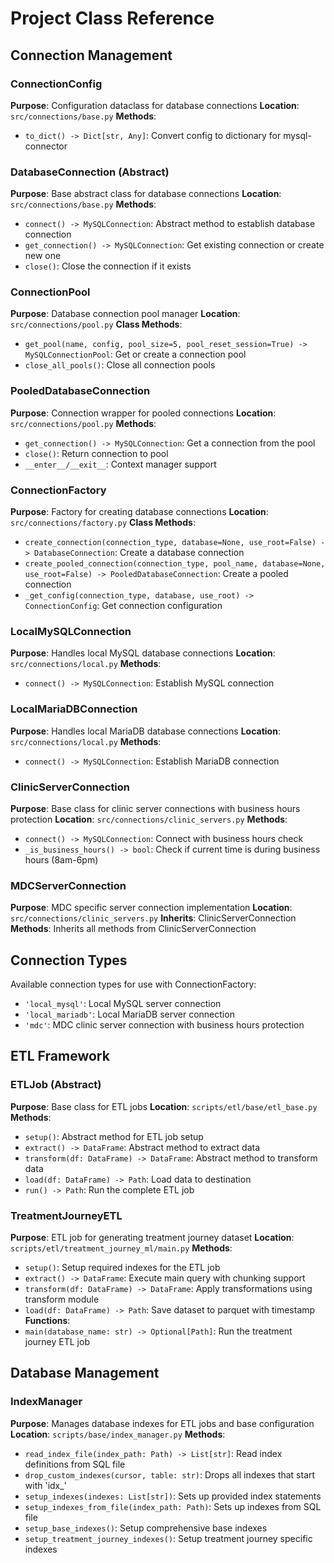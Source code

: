 # Project Class Reference

## Connection Management

### ConnectionConfig
**Purpose**: Configuration dataclass for database connections
**Location**: `src/connections/base.py`
**Methods**:
- `to_dict() -> Dict[str, Any]`: Convert config to dictionary for mysql-connector

### DatabaseConnection (Abstract)
**Purpose**: Base abstract class for database connections
**Location**: `src/connections/base.py`
**Methods**:
- `connect() -> MySQLConnection`: Abstract method to establish database connection
- `get_connection() -> MySQLConnection`: Get existing connection or create new one
- `close()`: Close the connection if it exists

### ConnectionPool
**Purpose**: Database connection pool manager
**Location**: `src/connections/pool.py`
**Class Methods**:
- `get_pool(name, config, pool_size=5, pool_reset_session=True) -> MySQLConnectionPool`: Get or create a connection pool
- `close_all_pools()`: Close all connection pools

### PooledDatabaseConnection
**Purpose**: Connection wrapper for pooled connections
**Location**: `src/connections/pool.py`
**Methods**:
- `get_connection() -> MySQLConnection`: Get a connection from the pool
- `close()`: Return connection to pool
- `__enter__/__exit__`: Context manager support

### ConnectionFactory
**Purpose**: Factory for creating database connections
**Location**: `src/connections/factory.py`
**Class Methods**:
- `create_connection(connection_type, database=None, use_root=False) -> DatabaseConnection`: Create a database connection
- `create_pooled_connection(connection_type, pool_name, database=None, use_root=False) -> PooledDatabaseConnection`: Create a pooled connection
- `_get_config(connection_type, database, use_root) -> ConnectionConfig`: Get connection configuration

### LocalMySQLConnection
**Purpose**: Handles local MySQL database connections
**Location**: `src/connections/local.py`
**Methods**:
- `connect() -> MySQLConnection`: Establish MySQL connection

### LocalMariaDBConnection
**Purpose**: Handles local MariaDB database connections
**Location**: `src/connections/local.py`
**Methods**:
- `connect() -> MySQLConnection`: Establish MariaDB connection

### ClinicServerConnection
**Purpose**: Base class for clinic server connections with business hours protection
**Location**: `src/connections/clinic_servers.py`
**Methods**:
- `connect() -> MySQLConnection`: Connect with business hours check
- `_is_business_hours() -> bool`: Check if current time is during business hours (8am-6pm)

### MDCServerConnection
**Purpose**: MDC specific server connection implementation
**Location**: `src/connections/clinic_servers.py`
**Inherits**: ClinicServerConnection
**Methods**: Inherits all methods from ClinicServerConnection

## Connection Types
Available connection types for use with ConnectionFactory:
- `'local_mysql'`: Local MySQL server connection
- `'local_mariadb'`: Local MariaDB server connection
- `'mdc'`: MDC clinic server connection with business hours protection

## ETL Framework

### ETLJob (Abstract)
**Purpose**: Base class for ETL jobs
**Location**: `scripts/etl/base/etl_base.py`
**Methods**:
- `setup()`: Abstract method for ETL job setup
- `extract() -> DataFrame`: Abstract method to extract data
- `transform(df: DataFrame) -> DataFrame`: Abstract method to transform data
- `load(df: DataFrame) -> Path`: Load data to destination
- `run() -> Path`: Run the complete ETL job

### TreatmentJourneyETL
**Purpose**: ETL job for generating treatment journey dataset
**Location**: `scripts/etl/treatment_journey_ml/main.py`
**Methods**:
- `setup()`: Setup required indexes for the ETL job
- `extract() -> DataFrame`: Execute main query with chunking support
- `transform(df: DataFrame) -> DataFrame`: Apply transformations using transform module
- `load(df: DataFrame) -> Path`: Save dataset to parquet with timestamp
**Functions**:
- `main(database_name: str) -> Optional[Path]`: Run the treatment journey ETL job

## Database Management

### IndexManager
**Purpose**: Manages database indexes for ETL jobs and base configuration
**Location**: `scripts/base/index_manager.py`
**Methods**:
- `read_index_file(index_path: Path) -> List[str]`: Read index definitions from SQL file
- `drop_custom_indexes(cursor, table: str)`: Drops all indexes that start with 'idx_'
- `setup_indexes(indexes: List[str])`: Sets up provided index statements
- `setup_indexes_from_file(index_path: Path)`: Sets up indexes from SQL file
- `setup_base_indexes()`: Setup comprehensive base indexes
- `setup_treatment_journey_indexes()`: Setup treatment journey specific indexes
